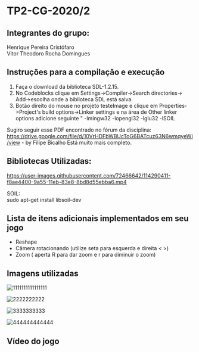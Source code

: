 # TP2-CG-2020/2

<h2>Integrantes do grupo:</h2>
Henrique Pereira Cristófaro<br>
Vitor Theodoro Rocha Domingues<br>

<h2>Instruções para a compilação e execução</h2>

1. Faça o download da biblioteca SDL-1.2.15.<br>
2. No Codeblocks clique em Settings->Compiler->Search directories-> Add->escolha onde a biblioteca SDL está salva.<br>
3. Botão direito do mouse no projeto testeImage e clique em Properties->Project's build options->Linker settings e na área de Other linker options adicione  seguinte " -lmingw32  -lopengl32 -lglu32 -lSOIL

Sugiro seguir esse PDF encontrado no fórum da disciplina: https://drive.google.com/file/d/10VrHDFbWBUcToG6BATcuz63N6wmqyeWi/view - by Filipe Bicalho
Está muito mais completo.

 
<h2>Bibliotecas Utilizadas:</h2>

https://user-images.githubusercontent.com/72466642/114290411-f8ae4400-9a55-11eb-83e8-8bd8d55ebba6.mp4


SOIL: <br> 
sudo apt-get install libsoil-dev <br> 

<h2>Lista de itens adicionais implementados em seu jogo</h2>

- Reshape<br>
- Câmera rotacionando (utilize seta para esquerda e direita < >)<br>
- Zoom ( aperta R para dar zoom e r para diminuir o zoom)<br>


<h2>Imagens utilizadas</h2>

![1111111111111111](https://user-images.githubusercontent.com/61595029/114289873-aff48c00-9a51-11eb-83a7-caa18f14e4dd.png)

![2222222222](https://user-images.githubusercontent.com/61595029/114289876-b256e600-9a51-11eb-9ada-cba1b02916bc.png)

![3333333333](https://user-images.githubusercontent.com/61595029/114289914-e6caa200-9a51-11eb-8671-b82abe671bed.png)

![444444444444](https://user-images.githubusercontent.com/61595029/114289917-ea5e2900-9a51-11eb-9760-9bd724589a44.png)


<h2>Vídeo do jogo</h2>



